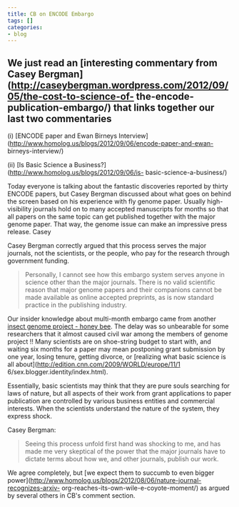 ```yaml
---
title: CB on ENCODE Embargo
tags: []
categories:
- blog
---
```

We just read an [interesting commentary from Casey
Bergman](http://caseybergman.wordpress.com/2012/09/05/the-cost-to-science-of-
the-encode-publication-embargo/) that links together our last two commentaries
-
<!--more-->

(i) [ENCODE paper and Ewan Birneys
Interview](http://www.homolog.us/blogs/2012/09/06/encode-paper-and-ewan-
birneys-interview/)

(ii) [Is Basic Science a Business?](http://www.homolog.us/blogs/2012/09/06/is-
basic-science-a-business/)

Today everyone is talking about the fantastic discoveries reported by thirty
ENCODE papers, but Casey Bergman discussed about what goes on behind the
screen based on his experience with fly genome paper. Usually high-visibility
journals hold on to many accepted manuscripts for months so that all papers on
the same topic can get published together with the major genome paper. That
way, the genome issue can make an impressive press release. Casey

Casey Bergman correctly argued that this process serves the major journals,
not the scientists, or the people, who pay for the research through government
funding.

> Personally, I cannot see how this embargo system serves anyone in science
other than the major journals. There is no valid scientific reason that major
genome papers and their companions cannot be made available as online accepted
preprints, as is now standard practice in the publishing industry.

Our insider knowledge about multi-month embargo came from another [insect
genome project - honey
bee](http://www.nature.com/nature/journal/v443/n7114/full/nature05260.html).
The delay was so unbearable for some researchers that it almost caused civil
war among the members of genome project !! Many scientists are on shoe-string
budget to start with, and waiting six months for a paper may mean postponing
grant submission by one year, losing tenure, getting divorce, or [realizing
what basic science is all about](http://edition.cnn.com/2009/WORLD/europe/11/1
6/sex.blogger.identity/index.html).

Essentially, basic scientists may think that they are pure souls searching for
laws of nature, but all aspects of their work from grant applications to paper
publication are controlled by various business entities and commercial
interests. When the scientists understand the nature of the system, they
express shock.

Casey Bergman:

> Seeing this process unfold first hand was shocking to me, and has made me
very skeptical of the power that the major journals have to dictate terms
about how we, and other journals, publish our work.

We agree completely, but [we expect them to succumb to even bigger
power](http://www.homolog.us/blogs/2012/08/06/nature-journal-recognizes-arxiv-
org-reaches-its-own-wile-e-coyote-moment/) as argued by several others in CB's
comment section.

